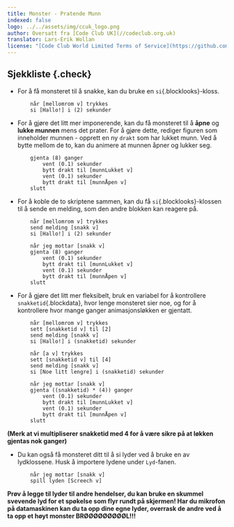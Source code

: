 ```yaml
---
title: Monster - Pratende Munn
indexed: false
logo: ../../assets/img/ccuk_logo.png
author: Oversatt fra [Code Club UK](//codeclub.org.uk)
translator: Lars-Erik Wollan
license: "[Code Club World Limited Terms of Service](https://github.com/CodeClub/scratch-curriculum/blob/master/LICENSE.md)"
---
```


## Sjekkliste {.check}

+ For å få monsteret til å snakke, kan du bruke en
  `si`{.blocklooks}-kloss.

    ```blocks
        når [mellomrom v] trykkes
        si [Hallo!] i (2) sekunder
    ```

+ For å gjøre det litt mer imponerende, kan du få monsteret til å
  **åpne** og **lukke munnen** mens det prater. For å gjøre dette,
  rediger figuren som inneholder munnen - opprett en ny `drakt` som
  har lukket munn. Ved å bytte mellom de to, kan du animere at munnen
  åpner og lukker seg.

    ```blocks
        gjenta (8) ganger
            vent (0.1) sekunder
            bytt drakt til [munnLukket v]
            vent (0.1) sekunder
            bytt drakt til [munnÅpen v]
        slutt
    ```

+ For å koble de to skriptene sammen, kan du få
  `si`{.blocklooks}-klossen til å sende en melding, som den andre
  blokken kan reagere på.

    ```blocks
        når [mellomrom v] trykkes
        send melding [snakk v]
        si [Hallo!] i (2) sekunder

        når jeg mottar [snakk v]
        gjenta (8) ganger
            vent (0.1) sekunder
            bytt drakt til [munnLukket v]
            vent (0.1) sekunder
            bytt drakt til [munnÅpen v]
        slutt
    ```

+ For å gjøre det litt mer fleksibelt, bruk en variabel for å
  kontrollere `snakketid`{.blockdata}, hvor lenge monsteret sier noe,
  og for å kontrollere hvor mange ganger animasjonsløkken er gjentatt.

    ```blocks
        når [mellomrom v] trykkes
        sett [snakketid v] til [2]
        send melding [snakk v]
        si [Hallo!] i (snakketid) sekunder

        når [a v] trykkes
        sett [snakketid v] til [4]
        send melding [snakk v]
        si [Noe litt lengre] i (snakketid) sekunder

        når jeg mottar [snakk v]
        gjenta ((snakketid) * (4)) ganger
            vent (0.1) sekunder
            bytt drakt til [munnLukket v]
            vent (0.1) sekunder
            bytt drakt til [munnÅpen v]
        slutt
    ```

**(Merk at vi multipliserer snakketid med 4 for å være sikre på at
  løkken gjentas nok ganger)**

+ Du kan også få monsteret ditt til å si lyder ved å bruke en av
  lydklossene. Husk å importere lydene under `Lyd`-fanen.

    ```blocks
        når jeg mottar [snakk v]
        spill lyden [Screech v]
    ```

**Prøv å legge til lyder til andre hendelser, du kan bruke en skummel
  svevende lyd for et spøkelse som flyr rundt på skjermen! Har du
  mikrofon på datamaskinen kan du ta opp dine egne lyder, overrask de
  andre ved å ta opp et høyt monster BRØØØØØØØØØL!!!**
